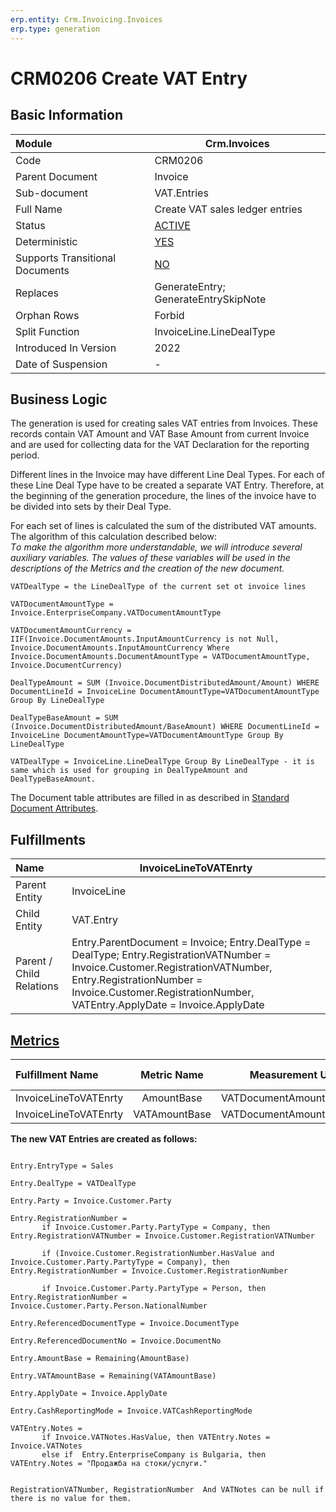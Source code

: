 ```yaml
---
erp.entity: Crm.Invoicing.Invoices
erp.type: generation
---
```


# CRM0206 Create VAT Entry

## Basic Information

| Module                          | Crm.Invoices                                               |
| :------------------------------ | ---------------------------------------------------------- |
| Code                            | CRM0206                                                    |
| Parent Document                 | Invoice                                                    |
| Sub-document                    | VAT.Entries                                                |
| Full Name                       | Create VAT sales ledger entries                            |
| Status                          | [ACTIVE](xref:generation-procedures)                       |
| Deterministic                   | [YES](xref:document-generation-and-transitional-documents) |
| Supports Transitional Documents | [NO](xref:document-generation-and-transitional-documents)  |
| Replaces                        | GenerateEntry; GenerateEntrySkipNote                       |
| Orphan Rows                     | Forbid                                                     |
| Split Function                  | InvoiceLine.LineDealType                                   |
| Introduced In Version           | 2022                                                       |
| Date of Suspension              | -                                                          |

## Business Logic

The generation is used for creating sales VAT entries from Invoices. These records contain VAT Amount and VAT Base Amount from current Invoice and are used for collecting data  for the VAT Declaration for the reporting period.

Different lines in the Invoice may have different Line Deal Types. For each of these Line Deal Type have to be created a separate VAT Entry. Therefore, at the beginning of the generation procedure, the lines of the invoice have to be divided into sets by their Deal Type. 

For each set of lines is calculated the sum of the distributed VAT amounts. The algorithm of this calculation described below:
<br/>_Тo make the algorithm more understandable, we will introduce several auxiliary variables. The values of these variables will be used in the descriptions of the Metrics and the creation of the new document._

````
VATDealType = the LineDealType of the current set ot invoice lines

VATDocumentAmountType = Invoice.EnterpriseCompany.VATDocumentAmountType
 
VATDocumentAmountCurrency = IIF(Invoice.DocumentAmounts.InputAmountCurrency is not Null, Invoice.DocumentAmounts.InputAmountCurrency Where Invoice.DocumentAmounts.DocumentAmountType = VATDocumentAmountType, Invoice.DocumentCurrency)

DealTypeAmount = SUM (Invoice.DocumentDistributedAmount/Amount) WHERE DocumentLineId = InvoiceLine DocumentAmountType=VATDocumentAmountType Group By LineDealType

DealTypeBaseAmount = SUM (Invoice.DocumentDistributedAmount/BaseAmount) WHERE DocumentLineId = InvoiceLine DocumentAmountType=VATDocumentAmountType Group By LineDealType

VATDealType = InvoiceLine.LineDealType Group By LineDealType - it is same which is used for grouping in DealTypeAmount and DealTypeBaseAmount.
````

The Document table attributes are filled in as described in [Standard Document Attributes](../reference/standard-document-attributes.md).

## Fulfillments

| Name                     | InvoiceLineToVATEnrty                                        |
| :----------------------- | ------------------------------------------------------------ |
| Parent Entity            | InvoiceLine                                                  |
| Child Entity             | VAT.Entry                                                    |
| Parent / Child Relations | Entry.ParentDocument = Invoice; Entry.DealType = DealType; Entry.RegistrationVATNumber = Invoice.Customer.RegistrationVATNumber, Entry.RegistrationNumber = Invoice.Customer.RegistrationNumber, VATEntry.ApplyDate = Invoice.ApplyDate |

## [Metrics](../reference/metrics.md)

| Fulfillment Name      |  Metric Name  |     Measurement Unit      | Parent Value       | Child Value         | New Record |
| :-------------------- | :-----------: | :-----------------------: | :----------------- | :------------------ | :--------- |
| InvoiceLineToVATEnrty |  AmountBase   | VATDocumentAmountCurrency | DealTypeAmount     | Entry.AmountBase    | YES        |
| InvoiceLineToVATEnrty | VATAmountBase | VATDocumentAmountCurrency | DealTypeBaseAmount | Entry.VATAmountBase | YES        |


**The new VAT Entries are created as follows:**
```
 
Entry.EntryType = Sales

Entry.DealType = VATDealType

Entry.Party = Invoice.Customer.Party

Entry.RegistrationNumber = 
       if Invoice.Customer.Party.PartyType = Company, then Entry.RegistrationVATNumber = Invoice.Customer.RegistrationVATNumber
           
       if (Invoice.Customer.RegistrationNumber.HasValue and Invoice.Customer.Party.PartyType = Company), then Entry.RegistrationNumber = Invoice.Customer.RegistrationNumber
        
       if Invoice.Customer.Party.PartyType = Person, then Entry.RegistrationNumber = Invoice.Customer.Party.Person.NationalNumber

Entry.ReferencedDocumentType = Invoice.DocumentType

Entry.ReferencedDocumentNo = Invoice.DocumentNo

Entry.AmountBase = Remaining(AmountBase)

Entry.VATAmountBase = Remaining(VATAmountBase)

Entry.ApplyDate = Invoice.ApplyDate

Entry.CashReportingMode = Invoice.VATCashReportingMode

VATEntry.Notes =
       if Invoice.VATNotes.HasValue, then VATEntry.Notes = Invoice.VATNotes
       else if  Entry.EnterpriseCompany is Bulgaria, then VATEntry.Notes = "Продажба на стоки/услуги."


RegistrationVATNumber, RegistrationNumber  And VATNotes can be null if there is no value for them.
```
